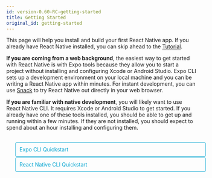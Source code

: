 ```yaml
---
id: version-0.60-RC-getting-started
title: Getting Started
original_id: getting-started
---
```


<style>
  .toggler {
    margin-top: 2em;
  }
  .toggler li {
    display: inline-block;
    position: relative;
    top: 1px;
    padding: 10px;
    margin: 0px 2px 0px 2px;
    border: 1px solid #05A5D1;
    border-bottom-color: transparent;
    border-radius: 3px 3px 0px 0px;
    color: #05A5D1;
    background-color: transparent;
    font-size: 0.99em;
    cursor: pointer;
  }
  .toggler li:first-child {
    margin-left: 0;
  }
  .toggler li:last-child {
    margin-right: 0;
  }
  .toggler ul {
    width: 100%;
    display: inline-block;
    list-style-type: none;
    margin: 0;
    border-bottom: 1px solid #05A5D1;
    cursor: default;
  }
  @media screen and (max-width: 960px) {
    .toggler li,
    .toggler li:first-child,
    .toggler li:last-child {
      display: block;
      border-bottom-color: #05A5D1;
      border-radius: 3px;
      margin: 2px 0px 2px 0px !important;
    }
    .toggler ul {
      border-bottom: 0;
    }
  }
  .toggler a {
    display: inline-block;
    padding: 10px 5px;
    margin: 2px;
    border: 1px solid #05A5D1;
    border-radius: 3px;
    text-decoration: none !important;
  }
  .display-guide-quickstart .toggler .button-quickstart,
  .display-guide-native .toggler .button-native,
  .display-os-mac .toggler .button-mac,
  .display-os-linux .toggler .button-linux,
  .display-os-windows .toggler .button-windows,
  .display-platform-ios .toggler .button-ios,
  .display-platform-android .toggler .button-android {
    background-color: #05A5D1;
    color: white;
  }
  block { display: none; }
  .display-guide-quickstart.display-platform-ios.display-os-mac .quickstart.ios.mac,
  .display-guide-quickstart.display-platform-ios.display-os-linux .quickstart.ios.linux,
  .display-guide-quickstart.display-platform-ios.display-os-windows .quickstart.ios.windows,
  .display-guide-quickstart.display-platform-android.display-os-mac .quickstart.android.mac,
  .display-guide-quickstart.display-platform-android.display-os-linux .quickstart.android.linux,
  .display-guide-quickstart.display-platform-android.display-os-windows .quickstart.android.windows,    .display-guide-native.display-platform-ios.display-os-mac .native.ios.mac,
  .display-guide-native.display-platform-ios.display-os-linux .native.ios.linux,
  .display-guide-native.display-platform-ios.display-os-windows .native.ios.windows,
  .display-guide-native.display-platform-android.display-os-mac .native.android.mac,
  .display-guide-native.display-platform-android.display-os-linux .native.android.linux,
  .display-guide-native.display-platform-android.display-os-windows .native.android.windows {
    display: block;
  }
</style>

This page will help you install and build your first React Native app. If you already have React Native installed, you can skip ahead to the [Tutorial](tutorial.md).

<strong>If you are coming from a web background</strong>, the easiest way to get started with React Native is with Expo tools because they allow you to start a project without installing and configuring Xcode or Android Studio. Expo CLI sets up a development environment on your local machine and you can be writing a React Native app within minutes. For instant development, you can use [Snack](https://snack.expo.io/) to try React Native out directly in your web browser.

<strong>If you are familiar with native development</strong>, you will likely want to use React Native CLI. It requires Xcode or Android Studio to get started. If you already have one of these tools installed, you should be able to get up and running within a few minutes. If they are not installed, you should expect to spend about an hour installing and configuring them.

<div class="toggler">
  <ul role="tablist" >
    <li id="quickstart" class="button-quickstart" aria-selected="false" role="tab" tabindex="0" aria-controls="quickstarttab" onclick="displayTab('guide', 'quickstart')">
      Expo CLI Quickstart
    </li>
    <li id="native" class="button-native" aria-selected="false" role="tab" tabindex="-1" aria-controls="nativetab" onclick="displayTab('guide', 'native')">
      React Native CLI Quickstart
    </li>
  </ul>
</div>

<block class="quickstart mac windows linux ios android" />
Assuming that you have [Node 10+](https://nodejs.org/en/download/) installed, you can use npm to install the Expo CLI command line utility:

```sh
npm install -g expo-cli
```

Then run the following commands to create a new React Native project called "AwesomeProject":

```sh
expo init AwesomeProject

cd AwesomeProject
npm start # you can also use: expo start
```

This will start a development server for you.

## Running your React Native application

Install the [Expo](https://expo.io) client app on your iOS or Android phone and connect to the same wireless network as your computer. On Android, use the Expo app to scan the QR code from your terminal to open your project. On iOS, follow on-screen instructions to get a link.

### Modifying your app

Now that you have successfully run the app, let's modify it. Open `App.js` in your text editor of choice and edit some lines. The application should reload automatically once you save your changes.

### That's it!

Congratulations! You've successfully run and modified your first React Native app.

<center><img src="/react-native/docs/assets/GettingStartedCongratulations.png" width="150"></img></center>

## Now what?

Expo also has [docs](https://docs.expo.io) you can reference if you have questions specific to the tool. You can also ask for help at [Expo forums](https://forums.expo.io).

These tools help you get started quickly, but before committing to building your app with Expo CLI, [read about the limitations](https://docs.expo.io/versions/latest/introduction/why-not-expo/).

If you have a problem with Expo, before creating a new issue, please see if there's an existing issue about it:

- in the [Expo CLI issues](https://github.com/expo/expo-cli/issues) (for issues related to Expo CLI), or
- in the [Expo issues](https://github.com/expo/expo/issues) (for issues about the Expo client or SDK).

If you're curious to learn more about React Native, continue on to the [Tutorial](tutorial.md).

### Running your app on a simulator or virtual device

Expo CLI makes it really easy to run your React Native app on a physical device without setting up a development environment. If you want to run your app on the iOS Simulator or an Android Virtual Device, please refer to the instructions for "React Native CLI Quickstart" to learn how to install Xcode or set up your Android development environment.

Once you've set these up, you can launch your app on an Android Virtual Device by running `npm run android`, or on the iOS Simulator by running `npm run ios` (macOS only).

### Caveats

Because you don't build any native code when using Expo to create a project, it's not possible to include custom native modules beyond the React Native APIs and components that are available in the Expo client app.

If you know that you'll eventually need to include your own native code, Expo is still a good way to get started. In that case you'll just need to "[eject](https://docs.expo.io/versions/latest/expokit/eject)" eventually to create your own native builds. If you do eject, the "React Native CLI Quickstart" instructions will be required to continue working on your project.

Expo CLI configures your project to use the most recent React Native version that is supported by the Expo client app. The Expo client app usually gains support for a given React Native version about a week after the React Native version is released as stable. You can check [this document](https://docs.expo.io/versions/latest/sdk/#sdk-version) to find out what versions are supported.

If you're integrating React Native into an existing project, you'll want to skip Expo CLI and go directly to setting up the native build environment. Select "React Native CLI Quickstart" above for instructions on configuring a native build environment for React Native.

<block class="native mac windows linux ios android" />

<p>Follow these instructions if you need to build native code in your project. For example, if you are integrating React Native into an existing application, or if you "ejected" from <a href="getting-started" onclick="displayTab('guide', 'quickstart')">Expo</a> or Create React Native App, you'll need this section.</p>

The instructions are a bit different depending on your development operating system, and whether you want to start developing for iOS or Android. If you want to develop for both iOS and Android, that's fine - you just have to pick one to start with, since the setup is a bit different.

<div class="toggler">
  <span>Development OS:</span>
  <a href="javascript:void(0);" class="button-mac" onclick="displayTab('os', 'mac')">macOS</a>
  <a href="javascript:void(0);" class="button-windows" onclick="displayTab('os', 'windows')">Windows</a>
  <a href="javascript:void(0);" class="button-linux" onclick="displayTab('os', 'linux')">Linux</a>
  <span>Target OS:</span>
  <a href="javascript:void(0);" class="button-ios" onclick="displayTab('platform', 'ios')">iOS</a>
  <a href="javascript:void(0);" class="button-android" onclick="displayTab('platform', 'android')">Android</a>
</div>

<block class="native linux windows ios" />

## Unsupported

<blockquote><p>A Mac is required to build projects with native code for iOS. You can follow the <a href="getting-started" onclick="displayTab('guide', 'quickstart')">Quick Start</a> to learn how to build your app using Expo instead.</p></blockquote>

<block class="native mac ios" />

## Installing dependencies

You will need Node, Watchman, the React Native command line interface, and Xcode.

While you can use any editor of your choice to develop your app, you will need to install Xcode in order to set up the necessary tooling to build your React Native app for iOS.

<block class="native mac android" />

## Installing dependencies

You will need Node, Watchman, the React Native command line interface, a JDK, and Android Studio.

<block class="native linux android" />

## Installing dependencies

You will need Node, the React Native command line interface, a JDK, and Android Studio.

<block class="native windows android" />

## Installing dependencies

You will need Node, the React Native command line interface, Python2, a JDK, and Android Studio.

<block class="native mac windows linux android" />

While you can use any editor of your choice to develop your app, you will need to install Android Studio in order to set up the necessary tooling to build your React Native app for Android.

<block class="native mac ios android" />

### Node, Watchman, JDK

We recommend installing Node, Watchman, and JDK using [Homebrew](http://brew.sh/). Run the following commands in a Terminal after installing Homebrew:

```
brew install node
brew install watchman
brew tap AdoptOpenJDK/openjdk
brew cask install adoptopenjdk8
```

If you have already installed Node on your system, make sure it is Node 8.3 or newer.

[Watchman](https://facebook.github.io/watchman) is a tool by Facebook for watching changes in the filesystem. It is highly recommended you install it for better performance.

If you have already installed JDK on your system, make sure it is JDK 8 or newer.

<block class="native linux android" />

### Node

Follow the [installation instructions for your Linux distribution](https://nodejs.org/en/download/package-manager/) to install Node 8.3 or newer.

<block class='native windows android' />

### Node, Python2, JDK

We recommend installing Node and Python2 via [Chocolatey](https://chocolatey.org), a popular package manager for Windows.

React Native also requires a recent version of the [Java SE Development Kit (JDK)](http://www.oracle.com/technetwork/java/javase/downloads/jdk8-downloads-2133151.html), as well as Python 2. Both can be installed using Chocolatey.

Open an Administrator Command Prompt (right click Command Prompt and select "Run as Administrator"), then run the following command:

```powershell
choco install -y nodejs.install python2 jdk8
```

If you have already installed Node on your system, make sure it is Node 8.3 or newer. If you already have a JDK on your system, make sure it is version 8 or newer.

> You can find additional installation options on [Node's Downloads page](https://nodejs.org/en/download/).

<block class="native mac ios android" />

### The React Native CLI

Node comes with npm, which lets you install the React Native command line interface.

Run the following command in a Terminal:

```
npm install -g react-native-cli
```

> If you get an error like `Cannot find module 'npmlog'`, try installing npm directly: `curl -0 -L https://npmjs.org/install.sh | sudo sh`.

<block class="native windows linux android" />

### The React Native CLI

Node comes with npm, which lets you install the React Native command line interface.

Run the following command in a Command Prompt or shell:

```powershell
npm install -g react-native-cli
```

> If you get an error like `Cannot find module 'npmlog'`, try installing npm directly: `curl -0 -L https://npmjs.org/install.sh | sudo sh`.

<block class="native mac ios" />

### Xcode

The easiest way to install Xcode is via the [Mac App Store](https://itunes.apple.com/us/app/xcode/id497799835?mt=12). Installing Xcode will also install the iOS Simulator and all the necessary tools to build your iOS app.

If you have already installed Xcode on your system, make sure it is version 9.4 or newer.

#### Command Line Tools

You will also need to install the Xcode Command Line Tools. Open Xcode, then choose "Preferences..." from the Xcode menu. Go to the Locations panel and install the tools by selecting the most recent version in the Command Line Tools dropdown.

![Xcode Command Line Tools](/react-native/docs/assets/GettingStartedXcodeCommandLineTools.png)

<block class="native linux android" />

### Java Development Kit

React Native requires version 8 of the Java SE Development Kit (JDK). You may download and install [OpenJDK](http://openjdk.java.net) from [AdoptOpenJDK](https://adoptopenjdk.net/) or your system packager. You may also [Download and install Oracle JDK 8](http://www.oracle.com/technetwork/java/javase/downloads/jdk8-downloads-2133151.html) if desired.

<block class="native mac linux windows android" />

### Android development environment

Setting up your development environment can be somewhat tedious if you're new to Android development. If you're already familiar with Android development, there are a few things you may need to configure. In either case, please make sure to carefully follow the next few steps.

<block class="native mac windows linux android" />

#### 1. Install Android Studio

[Download and install Android Studio](https://developer.android.com/studio/index.html). Choose a "Custom" setup when prompted to select an installation type. Make sure the boxes next to all of the following are checked:

<block class="native mac windows android" />

- `Android SDK`
- `Android SDK Platform`
- `Performance (Intel ® HAXM)` ([See here for AMD](https://android-developers.googleblog.com/2018/07/android-emulator-amd-processor-hyper-v.html))
- `Android Virtual Device`

<block class="native linux android" />

- `Android SDK`
- `Android SDK Platform`
- `Android Virtual Device`

<block class="native mac windows linux android" />

Then, click "Next" to install all of these components.

> If the checkboxes are grayed out, you will have a chance to install these components later on.

Once setup has finalized and you're presented with the Welcome screen, proceed to the next step.

#### 2. Install the Android SDK

Android Studio installs the latest Android SDK by default. Building a React Native app with native code, however, requires the `Android 9 (Pie)` SDK in particular. Additional Android SDKs can be installed through the SDK Manager in Android Studio.

The SDK Manager can be accessed from the "Welcome to Android Studio" screen. Click on "Configure", then select "SDK Manager".

<block class="native mac android" />

![Android Studio Welcome](/react-native/docs/assets/GettingStartedAndroidStudioWelcomeMacOS.png)

<block class="native windows android" />

![Android Studio Welcome](/react-native/docs/assets/GettingStartedAndroidStudioWelcomeWindows.png)

<block class="native mac windows linux android" />

> The SDK Manager can also be found within the Android Studio "Preferences" dialog, under **Appearance & Behavior** → **System Settings** → **Android SDK**.

Select the "SDK Platforms" tab from within the SDK Manager, then check the box next to "Show Package Details" in the bottom right corner. Look for and expand the `Android 9 (Pie)` entry, then make sure the following items are checked:

- `Android SDK Platform 28`
- `Intel x86 Atom_64 System Image` or `Google APIs Intel x86 Atom System Image`

Next, select the "SDK Tools" tab and check the box next to "Show Package Details" here as well. Look for and expand the "Android SDK Build-Tools" entry, then make sure that `28.0.3` is selected.

Finally, click "Apply" to download and install the Android SDK and related build tools.

#### 3. Configure the ANDROID_HOME environment variable

The React Native tools require some environment variables to be set up in order to build apps with native code.

<block class="native mac linux android" />

Add the following lines to your `$HOME/.bash_profile` or `$HOME/.bashrc` config file:

<block class="native mac android" />

```
export ANDROID_HOME=$HOME/Library/Android/sdk
export PATH=$PATH:$ANDROID_HOME/emulator
export PATH=$PATH:$ANDROID_HOME/tools
export PATH=$PATH:$ANDROID_HOME/tools/bin
export PATH=$PATH:$ANDROID_HOME/platform-tools
```

<block class="native linux android" />

```
export ANDROID_HOME=$HOME/Android/Sdk
export PATH=$PATH:$ANDROID_HOME/emulator
export PATH=$PATH:$ANDROID_HOME/tools
export PATH=$PATH:$ANDROID_HOME/tools/bin
export PATH=$PATH:$ANDROID_HOME/platform-tools
```

<block class="native mac linux android" />

> `.bash_profile` is specific to `bash`. If you're using another shell, you will need to edit the appropriate shell-specific config file.

Type `source $HOME/.bash_profile` to load the config into your current shell. Verify that ANDROID_HOME has been added to your path by running `echo $PATH`.

> Please make sure you use the correct Android SDK path. You can find the actual location of the SDK in the Android Studio "Preferences" dialog, under **Appearance & Behavior** → **System Settings** → **Android SDK**.

<block class="native windows android" />

Open the System pane under **System and Security** in the Windows Control Panel, then click on **Change settings...**. Open the **Advanced** tab and click on **Environment Variables...**. Click on **New...** to create a new `ANDROID_HOME` user variable that points to the path to your Android SDK:

![ANDROID_HOME Environment Variable](/react-native/docs/assets/GettingStartedAndroidEnvironmentVariableANDROID_HOME.png)

The SDK is installed, by default, at the following location:

```powershell
c:\Users\YOUR_USERNAME\AppData\Local\Android\Sdk
```

You can find the actual location of the SDK in the Android Studio "Preferences" dialog, under **Appearance & Behavior** → **System Settings** → **Android SDK**.

Open a new Command Prompt window to ensure the new environment variable is loaded before proceeding to the next step.

#### 4. Add platform-tools to Path

Open the System pane under **System and Security** in the Windows Control Panel, then click on **Change settings...**. Open the **Advanced** tab and click on **Environment Variables...**. Select the **Path** variable, then click **Edit**. Click **New** and add the path to platform-tools to the list.

The default location for this folder is:

```powershell
c:\Users\YOUR_USERNAME\AppData\Local\Android\Sdk\platform-tools
```

<block class="native linux android" />

### Watchman

Follow the [Watchman installation guide](https://facebook.github.io/watchman/docs/install.html#buildinstall) to compile and install Watchman from source.

> [Watchman](https://facebook.github.io/watchman/docs/install.html) is a tool by Facebook for watching changes in the filesystem. It is highly recommended you install it for better performance and increased compatibility in certain edge cases (translation: you may be able to get by without installing this, but your mileage may vary; installing this now may save you from a headache later).

<block class="native mac ios" />

## Creating a new application

Use the React Native command line interface to generate a new React Native project called "AwesomeProject":

```
react-native init AwesomeProject
```

This is not necessary if you are integrating React Native into an existing application, if you "ejected" from Expo (or Create React Native App), or if you're adding iOS support to an existing React Native project (see [Platform Specific Code](platform-specific-code.md)). You can also use a third-party CLI to init your React Native app, such as [Ignite CLI](https://github.com/infinitered/ignite).

### [Optional] Using a specific version

If you want to start a new project with a specific React Native version, you can use the `--version` argument:

```
react-native init AwesomeProject --version X.XX.X
```

```
react-native init AwesomeProject --version react-native@next
```

<block class="native mac windows linux android" />

## Creating a new application

Use the React Native command line interface to generate a new React Native project called "AwesomeProject":

```
react-native init AwesomeProject
```

This is not necessary if you are integrating React Native into an existing application, if you "ejected" from Create React Native App, or if you're adding Android support to an existing React Native project (see [Platform Specific Code](platform-specific-code.md)). You can also use a third-party CLI to init your React Native app, such as [Ignite CLI](https://github.com/infinitered/ignite).

### [Optional] Using a specific version

If you want to start a new project with a specific React Native version, you can use the `--version` argument:

```
react-native init AwesomeProject --version X.XX.X
```

```
react-native init AwesomeProject --version react-native@next
```

<block class="native mac windows linux android" />

## Preparing the Android device

You will need an Android device to run your React Native Android app. This can be either a physical Android device, or more commonly, you can use an Android Virtual Device which allows you to emulate an Android device on your computer.

Either way, you will need to prepare the device to run Android apps for development.

### Using a physical device

If you have a physical Android device, you can use it for development in place of an AVD by plugging it in to your computer using a USB cable and following the instructions [here](running-on-device.md).

### Using a virtual device

If you use Android Studio to open `./AwesomeProject/android`, you can see the list of available Android Virtual Devices (AVDs) by opening the "AVD Manager" from within Android Studio. Look for an icon that looks like this:

![Android Studio AVD Manager](/react-native/docs/assets/GettingStartedAndroidStudioAVD.png)

If you have just installed Android Studio, you will likely need to [create a new AVD](https://developer.android.com/studio/run/managing-avds.html). Select "Create Virtual Device...", then pick any Phone from the list and click "Next", then select the **Pie** API Level 28 image.

<block class="native linux android" />

> We recommend configuring [VM acceleration](https://developer.android.com/studio/run/emulator-acceleration.html#vm-linux) on your system to improve performance. Once you've followed those instructions, go back to the AVD Manager.

<block class="native windows android" />

> If you don't have HAXM installed, click on "Install HAXM" or follow [these instructions](https://github.com/intel/haxm/wiki/Installation-Instructions-on-Windows) to set it up, then go back to the AVD Manager.

<block class="native mac android" />

> If you don't have HAXM installed, follow [these instructions](https://github.com/intel/haxm/wiki/Installation-Instructions-on-macOS) to set it up, then go back to the AVD Manager.

<block class="native mac windows linux android" />

Click "Next" then "Finish" to create your AVD. At this point you should be able to click on the green triangle button next to your AVD to launch it, then proceed to the next step.

<block class="native mac ios" />

## Running your React Native application

Run `react-native run-ios` inside your React Native project folder:

```
cd AwesomeProject
react-native run-ios
```

You should see your new app running in the iOS Simulator shortly.

![AwesomeProject on iOS](/react-native/docs/assets/GettingStartediOSSuccess.png)

`react-native run-ios` is just one way to run your app. You can also run it directly from within Xcode.

> If you can't get this to work, see the [Troubleshooting](troubleshooting.md#content) page.

### Running on a device

The above command will automatically run your app on the iOS Simulator by default. If you want to run the app on an actual physical iOS device, please follow the instructions [here](running-on-device.md).

<block class="native mac windows linux android" />

## Running your React Native application

Run `react-native run-android` inside your React Native project folder:

```
cd AwesomeProject
react-native run-android
```

If everything is set up correctly, you should see your new app running in your Android emulator shortly.

<block class="native mac android" />

![AwesomeProject on Android](/react-native/docs/assets/GettingStartedAndroidSuccessMacOS.png)

<block class="native windows android" />

![AwesomeProject on Android](/react-native/docs/assets/GettingStartedAndroidSuccessWindows.png)

<block class="native mac windows linux android" />

`react-native run-android` is just one way to run your app - you can also run it directly from within Android Studio.

> If you can't get this to work, see the [Troubleshooting](troubleshooting.md#content) page.

<block class="native mac ios android" />

### Modifying your app

Now that you have successfully run the app, let's modify it.

<block class="native mac ios" />

- Open `App.js` in your text editor of choice and edit some lines.
- Hit `⌘R` in your iOS Simulator to reload the app and see your changes!

<block class="native mac android" />

- Open `App.js` in your text editor of choice and edit some lines.
- Press the `R` key twice or select `Reload` from the Developer Menu (`⌘M`) to see your changes!

<block class="native windows linux android" />

### Modifying your app

Now that you have successfully run the app, let's modify it.

- Open `App.js` in your text editor of choice and edit some lines.
- Press the `R` key twice or select `Reload` from the Developer Menu (`Ctrl + M`) to see your changes!

<block class="native mac ios android" />

### That's it!

Congratulations! You've successfully run and modified your first React Native app.

<center><img src="/react-native/docs/assets/GettingStartedCongratulations.png" width="150"></img></center>

<block class="native windows linux android" />

### That's it!

Congratulations! You've successfully run and modified your first React Native app.

<center><img src="/react-native/docs/assets/GettingStartedCongratulations.png" width="150"></img></center>

<block class="native mac ios" />

## Now what?

- Turn on [Live Reload](debugging.md#reloading-javascript) in the Developer Menu. Your app will now reload automatically whenever you save any changes!

- If you want to add this new React Native code to an existing application, check out the [Integration guide](integration-with-existing-apps.md).

If you're curious to learn more about React Native, continue on to the [Tutorial](tutorial.md).

<block class="native windows linux mac android" />

## Now what?

- Turn on [Live Reload](debugging.md#reloading-javascript) in the Developer Menu. Your app will now reload automatically whenever you save any changes!

- If you want to add this new React Native code to an existing application, check out the [Integration guide](integration-with-existing-apps.md).

If you're curious to learn more about React Native, continue on to the [Tutorial](tutorial.md).

<script>
  function displayTab(type, value) {
    var container = document.getElementsByTagName('block')[0].parentNode;
    container.className = 'display-' + type + '-' + value + ' ' +
      container.className.replace(RegExp('display-' + type + '-[a-z]+ ?'), '');
  }
  function convertBlocks() {
    // Convert <div>...<span><block /></span>...</div>
    // Into <div>...<block />...</div>
    var blocks = document.querySelectorAll('block');
    for (var i = 0; i < blocks.length; ++i) {
      var block = blocks[i];
      var span = blocks[i].parentNode;
      var container = span.parentNode;
      container.insertBefore(block, span);
      container.removeChild(span);
    }
    // Convert <div>...<block />content<block />...</div>
    // Into <div>...<block>content</block><block />...</div>
    blocks = document.querySelectorAll('block');
    for (var i = 0; i < blocks.length; ++i) {
      var block = blocks[i];
      while (
        block.nextSibling &&
        block.nextSibling.tagName !== 'BLOCK'
      ) {
        block.appendChild(block.nextSibling);
      }
    }
  }
  function guessPlatformAndOS() {
    if (!document.querySelector('block')) {
      return;
    }
    // If we are coming to the page with a hash in it (i.e. from a search, for example), try to get
    // us as close as possible to the correct platform and dev os using the hashtag and block walk up.
    var foundHash = false;
    if (
      window.location.hash !== '' &&
      window.location.hash !== 'content'
    ) {
      // content is default
      var hashLinks = document.querySelectorAll(
        'a.hash-link'
      );
      for (
        var i = 0;
        i < hashLinks.length && !foundHash;
        ++i
      ) {
        if (hashLinks[i].hash === window.location.hash) {
          var parent = hashLinks[i].parentElement;
          while (parent) {
            if (parent.tagName === 'BLOCK') {
              // Could be more than one target os and dev platform, but just choose some sort of order
              // of priority here.
              // Dev OS
              if (parent.className.indexOf('mac') > -1) {
                displayTab('os', 'mac');
                foundHash = true;
              } else if (
                parent.className.indexOf('linux') > -1
              ) {
                displayTab('os', 'linux');
                foundHash = true;
              } else if (
                parent.className.indexOf('windows') > -1
              ) {
                displayTab('os', 'windows');
                foundHash = true;
              } else {
                break;
              }
              // Target Platform
              if (parent.className.indexOf('ios') > -1) {
                displayTab('platform', 'ios');
                foundHash = true;
              } else if (
                parent.className.indexOf('android') > -1
              ) {
                displayTab('platform', 'android');
                foundHash = true;
              } else {
                break;
              }
              // Guide
              if (parent.className.indexOf('native') > -1) {
                displayTab('guide', 'native');
                foundHash = true;
              } else if (
                parent.className.indexOf('quickstart') > -1
              ) {
                displayTab('guide', 'quickstart');
                foundHash = true;
              } else {
                break;
              }
              break;
            }
            parent = parent.parentElement;
          }
        }
      }
    }
    // Do the default if there is no matching hash
    if (!foundHash) {
      var isMac = navigator.platform === 'MacIntel';
      var isWindows = navigator.platform === 'Win32';
      displayTab('platform', isMac ? 'ios' : 'android');
      displayTab(
        'os',
        isMac ? 'mac' : isWindows ? 'windows' : 'linux'
      );
      displayTab('guide', 'quickstart');
      displayTab('language', 'objc');
    }
  }
  convertBlocks();
  guessPlatformAndOS();
</script>
